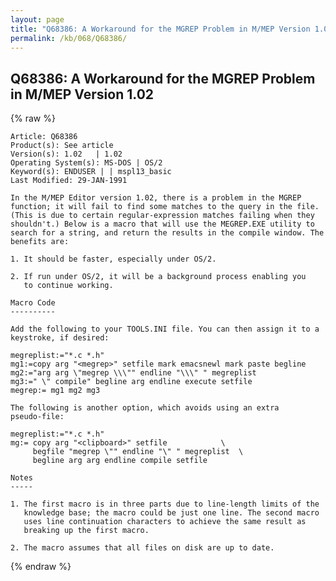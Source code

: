 ```yaml
---
layout: page
title: "Q68386: A Workaround for the MGREP Problem in M/MEP Version 1.02"
permalink: /kb/068/Q68386/
---
```


## Q68386: A Workaround for the MGREP Problem in M/MEP Version 1.02

{% raw %}

	Article: Q68386
	Product(s): See article
	Version(s): 1.02   | 1.02
	Operating System(s): MS-DOS | OS/2
	Keyword(s): ENDUSER | | mspl13_basic
	Last Modified: 29-JAN-1991
	
	In the M/MEP Editor version 1.02, there is a problem in the MGREP
	function; it will fail to find some matches to the query in the file.
	(This is due to certain regular-expression matches failing when they
	shouldn't.) Below is a macro that will use the MEGREP.EXE utility to
	search for a string, and return the results in the compile window. The
	benefits are:
	
	1. It should be faster, especially under OS/2.
	
	2. If run under OS/2, it will be a background process enabling you
	   to continue working.
	
	Macro Code
	----------
	
	Add the following to your TOOLS.INI file. You can then assign it to a
	keystroke, if desired:
	
	megreplist:="*.c *.h"
	mg1:=copy arg "<megrep>" setfile mark emacsnewl mark paste begline
	mg2:="arg arg \"megrep \\\"" endline "\\\" " megreplist
	mg3:=" \" compile" begline arg endline execute setfile
	megrep:= mg1 mg2 mg3
	
	The following is another option, which avoids using an extra
	pseudo-file:
	
	megreplist:="*.c *.h"
	mg:= copy arg "<clipboard>" setfile            \
	     begfile "megrep \"" endline "\" " megreplist  \
	     begline arg arg endline compile setfile
	
	Notes
	-----
	
	1. The first macro is in three parts due to line-length limits of the
	   knowledge base; the macro could be just one line. The second macro
	   uses line continuation characters to achieve the same result as
	   breaking up the first macro.
	
	2. The macro assumes that all files on disk are up to date.

{% endraw %}

